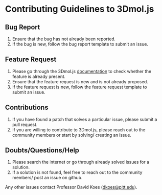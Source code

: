 # Contributing Guidelines to 3Dmol.js

## Bug Report
 
 1. Ensure that the bug has not already been reported.
 2. If the bug is new, follow the bug report template to submit an issue.
 
 ## Feature Request
 
 1. Please go through the 3Dmol.js [documentation](http://3dmol.csb.pitt.edu/doc/index.html) to check whether the feature is already present.
 2. Ensure that the feature request is new and is not already proposed.
 3. If the feature request is new, follow the feature request template to submit an issue.
 
 ## Contributions
 
 1. If you have found a patch that solves a particular issue, please submit a pull request.
 2. If you are willing to contribute to 3Dmol.js, please reach out to the community members or start by solving/ creating an issue.

 ## Doubts/Questions/Help 
 
 1. Please search the internet or go through already solved issues for a solution.
 2. If a solution is not found, feel free to reach out to the community members/ post an issue on github.
 
 Any other issues contact Professor David Koes (dkoes@pitt.edu).
 

